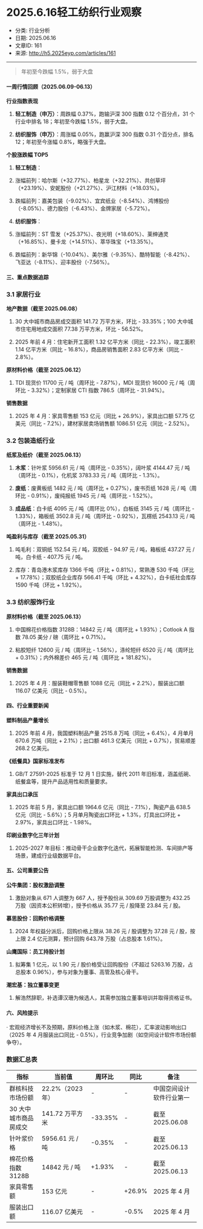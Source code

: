 # 2025.6.16轻工纺织行业观察

- 分类: 行业分析
- 日期: 2025.06.16
- 文章ID: 161
- 来源: http://h5.2025eyp.com/articles/161

---

> 年初至今跌幅 1.5%，弱于大盘

#### **一周行情回顾（2025.06.09-06.13）**

**行业指数表现**

1. **轻工制造（申万）**：周跌幅 0.37%，跑输沪深 300 指数 0.12 个百分点，31 个行业中排名 18；年初至今跌幅 1.5%，弱于大盘。

2. **纺织服饰（申万）**：周涨幅 0.05%，跑赢沪深 300 指数 0.31 个百分点，排名 12；年初至今涨幅 0.8%，略强于大盘。

**个股涨跌幅 TOP5**

1. **轻工制造**：

1. 涨幅前列：哈尔斯（+32.77%）、柏星龙（+32.21%）、共创草坪（+23.19%）、安妮股份（+21.27%）、沪江材料（+18.03%）。

2. 跌幅前列：嘉美包装（-9.02%）、宜宾纸业（-8.54%）、鸿博股份（-8.05%）、德力股份（-6.43%）、金牌家居（-5.72%）。

2. **纺织服饰**：

1. 涨幅前列：ST 雪发（+25.37%）、夜光明（+18.60%）、莱绅通灵（+16.85%）、曼卡龙（+14.51%）、萃华珠宝（+13.35%）。

2. 跌幅前列：新华锦（-10.04%）、美尔雅（-9.35%）、酷特智能（-8.42%）、飞亚达（-8.11%）、迎丰股份（-7.56%）。

#### **三、重点数据追踪**

### **3.1 家居行业**

**地产数据（截至 2025.06.08）**

1. 30 大中城市商品房成交面积 141.72 万平方米，环比 - 33.35%；100 大中城市住宅用地成交面积 77.38 万平方米，环比 - 56.52%。

2. 2025 年前 4 月：住宅新开工面积 1.32 亿平方米（同比 - 22.3%），竣工面积 1.14 亿平方米（同比 - 16.8%），商品房销售面积 2.83 亿平方米（同比 - 2.8%）。

**原材料价格（截至 2025.06.12）**

1. TDI 现货价 11700 元 / 吨（周环比 - 7.87%），MDI 现货价 16000 元 / 吨（周环比 - 3.32%）；定制家居 CTI 指数 786.5（周环比 - 31.94%）。

**销售数据**

1. 2025 年 4 月：家具零售额 153 亿元（同比 + 26.9%），家具出口额 57.75 亿美元（同比 - 7.2%），建材家居卖场销售额 1086.51 亿元（同比 - 2.52%）。

### **3.2 包装造纸行业**

**纸浆及纸价（截至 2025.06.13）**

1. **木浆**：针叶浆 5956.61 元 / 吨（周环比 - 0.35%），阔叶浆 4144.47 元 / 吨（周环比 - 0.1%），化机浆 3783.33 元 / 吨（周环比 - 1.3%）。

2. **废纸**：废黄板纸 1482 元 / 吨（周环比 + 0.27%），废书页纸 1628 元 / 吨（周环比 - 0.91%），废纯报纸 1945 元 / 吨（周环比 - 1.52%）。

3. **成品纸**：白卡纸 4095 元 / 吨（周环比 0%），白板纸 3145 元 / 吨（周环比 - 1.33%），箱板纸 3502.8 元 / 吨（周环比 - 0.92%），瓦楞纸 2543.13 元 / 吨（周环比 - 1.48%）。

**吨盈利与库存（截至 2025.05.31）**

1. 吨毛利：双铜纸 152.54 元 / 吨，双胶纸 - 94.97 元 / 吨，箱板纸 437.27 元 / 吨，白卡纸 - 407.75 元 / 吨。

2. 库存：青岛港木浆库存 1366 千吨（环比 + 0.81%），常熟港 530 千吨（环比 + 17.78%）；双胶纸企业库存 566.41 千吨（环比 + 4.32%），白卡纸社会库存 1590 千吨（环比 + 1.92%）。

### **3.3 纺织服饰行业**

**原材料价格（截至 2025.06.13）**

1. 中国棉花价格指数 3128B：14842 元 / 吨（周环比 + 1.93%）；Cotlook A 指数 78.05 美分 / 磅（周环比 + 0.71%）。

2. 粘胶短纤 12600 元 / 吨（周环比 - 1.56%），涤纶短纤 6520 元 / 吨（周环比 + 0.31%）；内外棉差价 465 元 / 吨（周环比 + 181.82%）。

**销售数据**

1. 2025 年 4 月：服装鞋帽零售额 1088 亿元（同比 + 2.2%），服装出口额 116.07 亿美元（同比 - 0.5%）。

#### **四、行业重要新闻**

**塑料制品产量增长**

1. 2025 年前 4 月，我国塑料制品产量 2515.8 万吨（同比 + 6.4%），4 月单月 670.6 万吨（同比 + 2.1%）；出口额 461.3 亿美元（同比 + 0.7%），贸易顺差 268.2 亿美元。

**《纸餐具》国家标准发布**

1. GB/T 27591-2025 标准于 12 月 1 日实施，替代 2011 年旧标准，涵盖纸碗、纸餐盒等，提升产品适用性和质量要求。

**家具出口承压**

1. 2025 年前 5 月，家具出口额 1964.6 亿元（同比 - 7.1%），陶瓷产品 638.5 亿元（同比 - 5.6%）；5 月单月陶瓷出口环比 + 1.3%，灯具出口环比 + 2.97%，家具出口环比 - 1.98%。

**印刷业数字化三年计划**

1. 2025-2027 年目标：推动骨干企业数字化迭代，拓展智能检测、车间排产等场景，建成行业级数据平台。

#### **五、公司重要公告**

**公牛集团：股权激励调整**

1. 激励对象从 671 人调整为 667 人，授予股份从 309.69 万股调整为 432.25 万股（因资本公积转增），授予价格从 35.77 元 / 股降至 23.84 元 / 股。

**慕思股份：回购价格调整**

1. 2024 年权益分派后，回购价格上限从 38.26 元 / 股调整为 37.28 元 / 股，按上限 2.4 亿元测算，预计回购 643.78 万股（占总股本 1.61%）。

**山鹰国际：员工持股计划**

1. 拟筹集 1 亿元，以 1.90 元 / 股价格受让回购股份（不超过 5263.16 万股，占总股本 0.96%），参与对象为董事、高管及核心骨干。

**潮宏基：独立董事变更**

1. 解浩然辞职，补选谭汉珊为候选人，其需参加独立董事培训并取得资格证书。

#### **六、风险提示**

· 宏观经济增长不及预期，原料价格上涨（如木浆、棉花），汇率波动影响出口（2025 年 4 月服装出口同比 - 0.5%），行业竞争加剧（如空间设计软件市场份额争夺）。

### **数据汇总表**

| **指标** | **当前值** | **周环比** | **同比** | **备注** |
| --- | --- | --- | --- | --- |
| 群核科技市场份额 | 22.2%（2023 年） | - | - | 中国空间设计软件行业第一 |
| 30 大中城市商品房成交 | 141.72 万平方米 | -33.35% | - | 截至 2025.06.08 |
| 针叶浆价格 | 5956.61 元 / 吨 | -0.35% | - | 截至 2025.06.13 |
| 棉花价格指数 3128B | 14842 元 / 吨 | +1.93% | - | 截至 2025.06.13 |
| 家具零售额 | 153 亿元 | - | +26.9% | 2025 年 4 月 |
| 服装出口额 | 116.07 亿美元 | - | -0.5% | 2025 年 4 月 |
